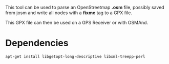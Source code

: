
This tool can be used to parse an OpenStreetmap **.osm** file, possibly saved from josm
and write all nodes with a **fixme** tag to a GPX file.

This GPX file can then be used on a GPS Receiver or with OSMAnd.


Dependencies
============

	apt-get install libgetopt-long-descriptive libxml-treepp-perl
	
